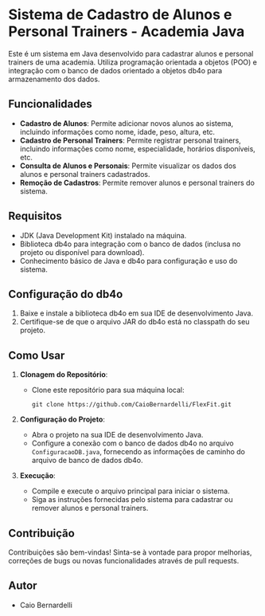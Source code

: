 # Sistema de Cadastro de Alunos e Personal Trainers - Academia Java

Este é um sistema em Java desenvolvido para cadastrar alunos e personal trainers de uma academia. Utiliza programação orientada a objetos (POO) e integração com o banco de dados orientado a objetos db4o para armazenamento dos dados.

## Funcionalidades

- **Cadastro de Alunos**: Permite adicionar novos alunos ao sistema, incluindo informações como nome, idade, peso, altura, etc.
- **Cadastro de Personal Trainers**: Permite registrar personal trainers, incluindo informações como nome, especialidade, horários disponíveis, etc.
- **Consulta de Alunos e Personais**: Permite visualizar os dados dos alunos e personal trainers cadastrados.
- **Remoção de Cadastros**: Permite remover alunos e personal trainers do sistema.

## Requisitos

- JDK (Java Development Kit) instalado na máquina.
- Biblioteca db4o para integração com o banco de dados (inclusa no projeto ou disponível para download).
- Conhecimento básico de Java e db4o para configuração e uso do sistema.

## Configuração do db4o

1. Baixe e instale a biblioteca db4o em sua IDE de desenvolvimento Java.
2. Certifique-se de que o arquivo JAR do db4o está no classpath do seu projeto.

## Como Usar

1. **Clonagem do Repositório**:
   - Clone este repositório para sua máquina local:

     ```
     git clone https://github.com/CaioBernardelli/FlexFit.git
     ```

2. **Configuração do Projeto**:
   - Abra o projeto na sua IDE de desenvolvimento Java.
   - Configure a conexão com o banco de dados db4o no arquivo `ConfiguracaoDB.java`, fornecendo as informações de caminho do arquivo de banco de dados db4o.

3. **Execução**:
   - Compile e execute o arquivo principal para iniciar o sistema.
   - Siga as instruções fornecidas pelo sistema para cadastrar ou remover alunos e personal trainers.

## Contribuição

Contribuições são bem-vindas! Sinta-se à vontade para propor melhorias, correções de bugs ou novas funcionalidades através de pull requests.

## Autor

- Caio Bernardelli

